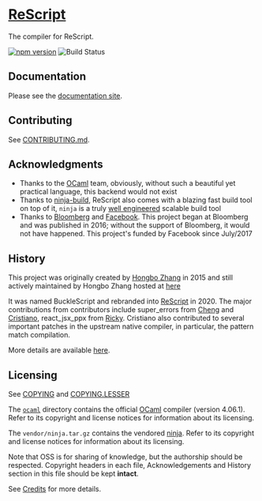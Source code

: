 # [ReScript](https://rescript-lang.org)

The compiler for ReScript.

[![npm version](https://badge.fury.io/js/bs-platform.svg)](https://badge.fury.io/js/bs-platform) ![Build Status](https://circleci.com/gh/rescript-lang/rescript-compiler.svg?style=svg)

## Documentation

Please see the [documentation site](https://rescript-lang.org).

## Contributing

See [CONTRIBUTING.md](CONTRIBUTING.md).

## Acknowledgments

* Thanks to the [OCaml](https://ocaml.org) team, obviously, without such a beautiful yet practical language, this backend would not exist
* Thanks to [ninja-build](https://ninja-build.org), ReScript also comes with a blazing fast build tool on top of it, `ninja` is a truly [well engineered](http://aosabook.org/en/posa/ninja.html) scalable build tool
* Thanks to [Bloomberg](https://www.techatbloomberg.com) and [Facebook](https://github.com/facebook/). This project began at Bloomberg and was published in 2016; without the support of Bloomberg, it would not have happened. This project's funded by Facebook since July/2017

## History

This project was originally created by [Hongbo Zhang](https://github.com/bobzhang) in 2015 and 
still actively maintained by Hongbo Zhang hosted at 
[here](https://github.com/rescript-lang/rescript-compiler)

It was named BuckleScript and rebranded into [ReScript](https://rescript-lang.org/) in 2020.
The major contributions from contributors include super_errors from 
[Cheng](https://github.com/chenglou) and [Cristiano](https://github.com/cristianoc), react_jsx_ppx from [Ricky](https://github.com/rickyvetter). 
Cristiano also contributed to several important patches in the upstream native compiler,
in particular, the pattern match compilation.

More details are available [here](https://github.com/rescript-lang/rescript-compiler/graphs/contributors).


## Licensing

See [COPYING](./COPYING) and [COPYING.LESSER](./COPYING.LESSER)

The [`ocaml`](ocaml) directory contains the official [OCaml](https://ocaml.org) compiler (version 4.06.1).
Refer to its copyright and license notices for information about its licensing.

The `vendor/ninja.tar.gz` contains the vendored [ninja](https://github.com/ninja-build/ninja).
Refer to its copyright and license notices for information about its licensing.

Note that OSS is for sharing of knowledge, but the authorship should be respected. Copyright headers in each file, Acknowledgements and History section in this file should be kept **intact**.

See [Credits](./Credits.md) for more details.

